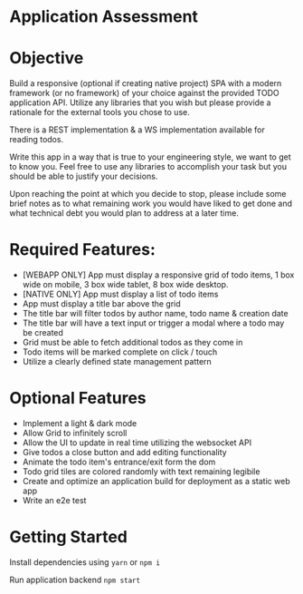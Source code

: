 # Application Assessment

# Objective

Build a responsive (optional if creating native project) SPA with a modern framework (or no framework) of your choice against the provided TODO application API. Utilize any libraries that you wish but please provide a rationale for the external tools you chose to use.

There is a REST implementation & a WS implementation available for reading todos.

Write this app in a way that is true to your engineering style, we want to get to know you. Feel free to use any libraries to accomplish your task but you should be able to justify your decisions. 

Upon reaching the point at which you decide to stop, please include some brief notes as to what remaining work you would have liked to get done and what technical debt you would plan to address at a later time.

# Required Features:

- [WEBAPP ONLY] App must display a responsive grid of todo items, 1 box wide on mobile, 3 box wide tablet, 8 box wide desktop.
- [NATIVE ONLY] App must display a list of todo items
- App must display a title bar above the grid
- The title bar will filter todos by author name, todo name & creation date
- The title bar will have a text input or trigger a modal where a todo may be created
- Grid must be able to fetch additional todos as they come in
- Todo items will be marked complete on click / touch
- Utilize a clearly defined state management pattern

# Optional Features

- Implement a light & dark mode
- Allow Grid to infinitely scroll
- Allow the UI to update in real time utilizing the websocket API
- Give todos a close button and add editing functionality
- Animate the todo item's entrance/exit form the dom
- Todo grid tiles are colored randomly with text remaining legibile
- Create and optimize an application build for deployment as a static web app
- Write an e2e test

# Getting Started

Install dependencies using
`yarn` or `npm i`

Run application backend `npm start`

